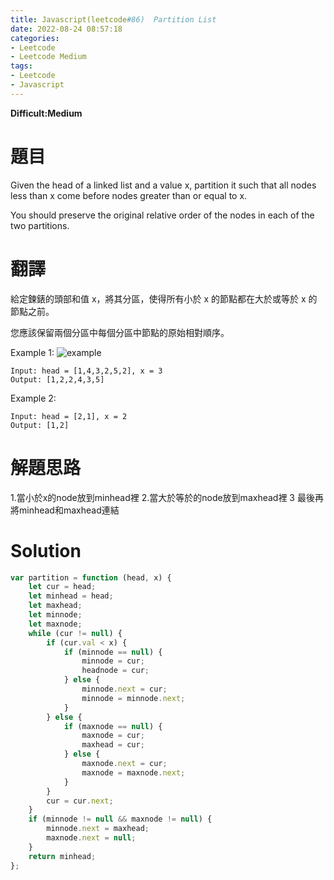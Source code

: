 ```yaml
---
title: Javascript(leetcode#86)  Partition List
date: 2022-08-24 08:57:18
categories: 
- Leetcode 
- Leetcode Medium 
tags:
- Leetcode
- Javascript
---
```


**Difficult:Medium**



# 題目
Given the head of a linked list and a value x, partition it such that all nodes less than x come before nodes greater than or equal to x.

You should preserve the original relative order of the nodes in each of the two partitions.
<!--more-->
# 翻譯
給定鍊錶的頭部和值 x，將其分區，使得所有小於 x 的節點都在大於或等於 x 的節點之前。

您應該保留兩個分區中每個分區中節點的原始相對順序。


Example 1:
![example](../image/leetcode/leetcode86.jpg "example")
```
Input: head = [1,4,3,2,5,2], x = 3
Output: [1,2,2,4,3,5]
```

Example 2:
```
Input: head = [2,1], x = 2
Output: [1,2]
```


# 解題思路
1.當小於x的node放到minhead裡
2.當大於等於的node放到maxhead裡
3 最後再將minhead和maxhead連結
# Solution
```Javascript
var partition = function (head, x) {
    let cur = head;
    let minhead = head;
    let maxhead;
    let minnode;
    let maxnode;
    while (cur != null) {
        if (cur.val < x) {
            if (minnode == null) {
                minnode = cur;
                headnode = cur;
            } else {
                minnode.next = cur;
                minnode = minnode.next;
            }
        } else {
            if (maxnode == null) {
                maxnode = cur;
                maxhead = cur;
            } else {
                maxnode.next = cur;
                maxnode = maxnode.next;
            }
        }
        cur = cur.next;
    }
    if (minnode != null && maxnode != null) {
        minnode.next = maxhead;
        maxnode.next = null;
    }
    return minhead;
};
```